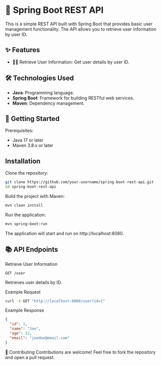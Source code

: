 # 🌟 Spring Boot REST API

This is a simple REST API built with Spring Boot that provides basic user management functionality. The API allows you to retrieve user information by user ID.

## ✨ Features

- 🧑‍💻 Retrieve User Information: Get user details by user ID.

## 🛠️ Technologies Used

- **Java**: Programming language.
- **Spring Boot**: Framework for building RESTful web services.
- **Maven**: Dependency management.

## 🚀 Getting Started

Prerequisites:
- Java 17 or later
- Maven 3.8.x or later

## Installation
Clone the repository:

```bash
git clone https://github.com/your-username/spring-boot-rest-api.git
cd spring-boot-rest-api
```

Build the project with Maven:

```bash
mvn clean install
```

Run the application:

```bash
mvn spring-boot:run
```

The application will start and run on http://localhost:8080.

## 📚 API Endpoints

Retrieve User Information

`GET /user`

Retrieves user details by ID.

Example Request

```bash
curl -X GET "http://localhost:8080/user?id=1"
```

Example Response
```json
{
  "id": 1,
  "name": "Joe",
  "age": 32,
  "email": "joedoe@email.com"
}
```

🤝 Contributing
Contributions are welcome! Feel free to fork the repository and open a pull request.
